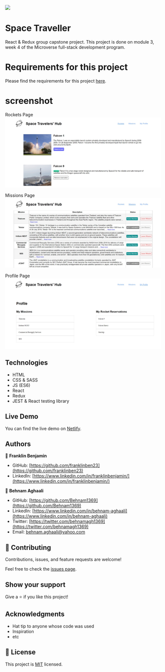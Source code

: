 ![](https://img.shields.io/badge/Microverse-blueviolet)

# Space Traveller
React & Redux group capstone project. This project is done on module 3, week 4 of the Microverse full-stack development program.


# Requirements for this project

Please find the requirements for this project [here](https://github.com/microverseinc/curriculum-react-redux/blob/main/group-project/project_space_travelers_hub.md).

# screenshot 
Rockets Page
![Screenshot1](src/assets/demo1.jpg)

Missions Page
![Screenshot2](src/assets/demo2.jpg)

Profile Page
![Screenshot3](src/assets/demo3.jpg)


## Technologies

- HTML
- CSS & SASS
- JS (ES6)
- React
- Redux
- JEST & React testing library

## Live Demo
You can find the live demo on [Netlify](https://endearing-griffin-06eddd.netlify.app/). 


## Authors

👤 **Franklin Benjamin**

- GitHub: [https://github.com/franklinben23](https://github.com/franklinben23)
- LinkedIn: [https://www.linkedin.com/in/franklinbenjamin/](https://www.linkedin.com/in/franklinbenjamin/)


👤 **Behnam Aghaali**

- GitHub: [https://github.com/Behnam1369](https://github.com/Behnam1369)
- LinkedIn: [https://www.linkedin.com/in/behnam-aghaali](https://www.linkedin.com/in/behnam-aghaali)
- Twitter: [https://twitter.com/behnamagh1369](https://twitter.com/behnamagh1369)
- Email: [behnam.aghaali@yahoo.com](mailto:behnam.aghaali@yahoo.com)

## 🤝 Contributing

Contributions, issues, and feature requests are welcome!

Feel free to check the [issues page](../../issues/).

## Show your support

Give a ⭐️ if you like this project!

## Acknowledgments

- Hat tip to anyone whose code was used
- Inspiration
- etc

## 📝 License

This project is [MIT](LICENSE) licensed.
